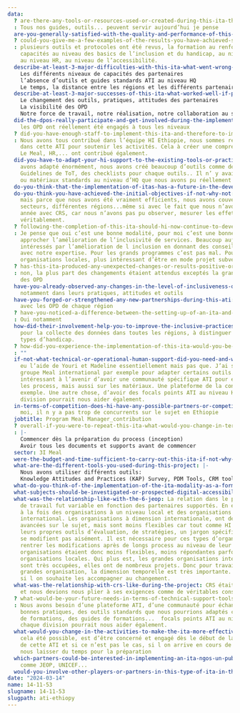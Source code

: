 ```yaml
---
data:
  ? are-there-any-tools-or-resources-used-or-created-during-this-ita-that-could-be-useful-to-hi-staff-in-other-contexts-if-so-please-describe-them-and-indicate
  : Tous nos guides, outils... peuvent servir aujourd’hui je pense
  are-you-generally-satisfied-with-the-quality-and-performance-of-this-ita-do-you-have-any-other-comments: oui
  ? could-you-give-me-a-few-examples-of-the-results-you-have-achieved-so-far-with-indicators-if-possible-ask-for-more-detailed-reports-or-documents
  : plusieurs outils et protocoles ont été revus, la formation au renforcement des
    capacités au niveau des basics de l’inclusion et du handicap, au niveau Meal,
    au niveau HR, au niveau de l’accessibilité.
  describe-at-least-3-major-difficulties-with-this-ita-what-went-wrong-if-possible-explain-why: |-
    Les différents niveaux de capacités des partenaires
    l’absence d’outils et guides standards ATI au niveau HQ
    Le temps, la distance entre les régions et les différents partenaires (6)
  describe-at-least-3-major-successes-of-this-ita-what-worked-well-if-possible-explain-the-contributing-factors: |-
    Le changement des outils, pratiques, attitudes des partenaires
    La visibilité des OPD
    Notre force de travail, notre réalisation, notre collaboration au sein d’HI
  did-the-dpos-really-participate-and-get-involved-during-the-implementation-of-this-ita: Oui
    les OPD ont réellement été engagés à tous les niveaux
  ? did-you-have-enough-staff-to-implement-this-ita-and-therefore-to-implement-an-approach-to-improving-inclusion-among-your-partners
  : Nous avons tous contribué dans l’équipe HI Ethiopie, nous sommes restés tous ouverts
    dans cette ATI pour soutenir les activités. Cela à créer une compréhension commune.
    Le Meal, HR,... ont contribué également.
  did-you-have-to-adapt-your-hi-support-to-the-existing-tools-or-practices-of-your-partners-if-so-how: Nous
    avons adapté énormément, nous avons créé beaucoup d’outils comme des ToT, des
    Guidelines de ToT, des checklists pour chaque outils.. Il n’ y avait pas d’outils
    ou matériaux standards au niveau d’HQ que nous avons pu réellement utilisé.
  do-you-think-that-the-implementation-of-itas-has-a-future-in-the-development-of-certain-projects-in-your-countries: ""
  do-you-think-you-have-achieved-the-initial-objectives-if-not-why-not: Oui on a contribué
    mais parce que nous avons été vraiment efficients, nous avons couverts différents
    secteurs, différentes régions...même si avec le fait que nous n’avons pas de seconde
    année avec CRS, car nous n’avons pas pu observer, mesurer les effets de nos actions
    véritablement.
  ? following-the-completion-of-this-ita-should-hi-now-continue-to-develop-this-modality-in-ethiopia-if-so-in-which-areas-sectors-organisations-should-we-invest-our-time-and-resources-who-should-we-work-with-what-shouldnt-we-do
  : Je pense que oui c’est une bonne modalité, pour moi c’est une bonne approche pour
    approcher l’amélioration de l’inclusivité de services. Beaucoup aujourd’hui sont
    intéressés par l’amélioration de l inclusion en donnant des conseils, des soutiens
    avec notre expertise. Pour les grands programmes c’est pas mal. Pour les petites
    organisations locales, plus intéressant d’être en mode projet subvention.
  ? has-this-ita-produced-any-unexpected-changes-or-results-positive-or-negative-give-details-of-your-answer-including-why-you-did-not-expect-these-changes
  : non, la plus part des changements étaient attendus exceptés la grande visibilité
    des OPD
  have-you-already-observed-any-changes-in-the-level-of-inclusiveness-of-jeop-practices: Oui
    notamment dans leurs pratiques, attitudes et outils
  have-you-forged-or-strengthened-any-new-partnerships-during-this-ati: Oui surtout
    avec les OPD de chaque région
  ? have-you-noticed-a-difference-between-the-setting-up-of-an-ita-and-the-other-forms-of-projects-that-you-are-used-to-carrying-out-with-hi
  : Oui notamment
  how-did-their-involvement-help-you-to-improve-the-inclusive-practices-of-the-6-jeop-partners: Surtout
    pour la collecte des données dans toutes les régions, à distinguer différents
    types d’handicap.
  ? how-did-you-experience-the-implementation-of-this-ita-would-you-be-involved-again-in-the-implementation-of-an-ita-if-yes-why-if-not-why-not
  : ""
  if-not-what-technical-or-operational-human-support-did-you-need-and-why: Nous avons
    eu l’aide de Youri et Madeline essentiellement mais pas que. J’ai sollicité le
    groupe Meal international par exemple pour adapter certains outils. Il serait
    intéressant à l’avenir d’avoir une communauté spécifique ATI pour échanger sur
    les process, mais aussi sur les matériaux. Une plateforme de la connaissance par
    exemple. Une autre chose, d’avoir des focals points ATI au niveau HQ dans chaque
    division pourrait nous aider également.
  in-terms-of-competition-does-hi-have-any-possible-partners-or-competitors-in-the-field-of-disability-and-inclusion: Pour
    moi, il n y a pas trop de concurrents sur le sujet en Ethiopie
  jobtitle: Program Meal Manager_contribution
  ? overall-if-you-were-to-repeat-this-ita-what-would-you-change-in-terms-of-project-processmanagement-design-planning-implementation-monitoring-and-evaluation-as-well-as-timing-why-or-why-not
  : |-
    Commencer dès la préparation du process (inception)
    Avoir tous les documents et supports avant de commencer
  sector: 3I Meal
  were-the-budget-and-time-sufficient-to-carry-out-this-ita-if-not-why-not: l’as
  what-are-the-different-tools-you-used-during-this-project: |-
    Nous avons utiliser différents outils:
    Knowledge Attitudes and Practices (KAP) Survey, PDM Tools, CRM tools...
  what-do-you-think-of-the-implementation-of-the-ita-modality-as-a-form-of-work-within-hi: oui
  what-subjects-should-be-investigated-or-prospected-digital-accessibility-others: Education,
  what-was-the-relationship-like-with-the-6-jeop: La relation dans le partenariat
    de travail fut variable en fonction des partenaires supportés. En effet nous avions
    à la fois des organisations à un niveau local et des organisations à un niveau
    international. Les organisations à dimension internationale, ont des capacités
    avancées sur le sujet, mais sont moins flexibles car tout comme HI elles possèdent
    leurs propres outils d’évaluation, de stratégies, un jargon spécifique qui ne
    se modifient pas aisément. Il est nécessaire pour ces types d’organisation de
    rentrer les modifications après de longs process au niveau de leur siège.. Ces
    organisations étaient donc moins flexibles, moins répondantes parfois que les
    organisations locales. Qui plus est, les grandes organisations internationales
    sont très occupées, elles ont de nombreux projets. Donc pour travailler avec des
    grandes organisation, la dimension temporelle est très importante. Plus d’un an,
    si l on souhaite les accompagner au changement.
  what-was-the-relationship-with-crs-like-during-the-project: CRS était très exigeant
    et nous devions nous plier à ses exigences comme de véritables consultants.
  ? what-would-be-your-future-needs-in-terms-of-technical-support-tools-communication-materials-legislative-and-financial-aspects-management-support-support-from-the-hq-ati-team-to-improve-implementation-during-a-future-ati
  : Nous avons besoin d’une plateforme ATI, d’une communauté pour échanger sur les
    bonnes pratiques, des outils standards que nous pourrions adaptés comme des PPT
    de formations, des guides de formations...  focals points ATI au niveau HQ dans
    chaque division pourrait nous aider également.
  what-would-you-change-in-the-activities-to-make-the-ita-more-effective-would-you-recommend-different-activities: si
    cela été possible, est d’être concerné et engagé dès le début de la phase de préparation
    de cette ATI et si ce n’est pas le cas, si l on arrive en cours de projet, alors
    nous laisser du temps pour la préparation
  which-partners-could-be-interested-in-implementing-an-ita-ngos-un-public-associative-private: NGOS
    comme JEOP, UNICEF...
  would-you-involve-other-players-or-partners-in-this-type-of-ita-in-the-future-if-so-who-and-why: ""
date: "2024-03-14"
name: 14-11-53
slugname: 14-11-53
slugpath: ati-ethiopy
---
```

